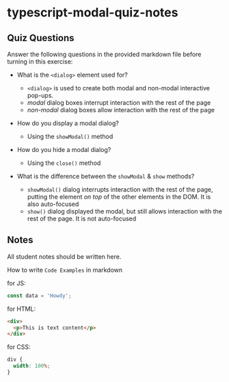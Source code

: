 # typescript-modal-quiz-notes

## Quiz Questions

Answer the following questions in the provided markdown file before turning in this exercise:

- What is the `<dialog>` element used for?

  - `<dialog>` is used to create both modal and non-modal interactive pop-ups.
  - _modal_ dialog boxes interrupt interaction with the rest of the page
  - _non-modal_ dialog boxes allow interaction with the rest of the page

- How do you display a modal dialog?

  - Using the `showModal()` method

- How do you hide a modal dialog?

  - Using the `close()` method

- What is the difference between the `showModal` & `show` methods?

  - `showModal()` dialog interrupts interaction with the rest of the page, putting the element _on top_ of the other elements in the DOM. It is also auto-focused
  - `show()` dialog displayed the modal, but still allows interaction with the rest of the page. It is not auto-focused

## Notes

All student notes should be written here.

How to write `Code Examples` in markdown

for JS:

```javascript
const data = 'Howdy';
```

for HTML:

```html
<div>
  <p>This is text content</p>
</div>
```

for CSS:

```css
div {
  width: 100%;
}
```
